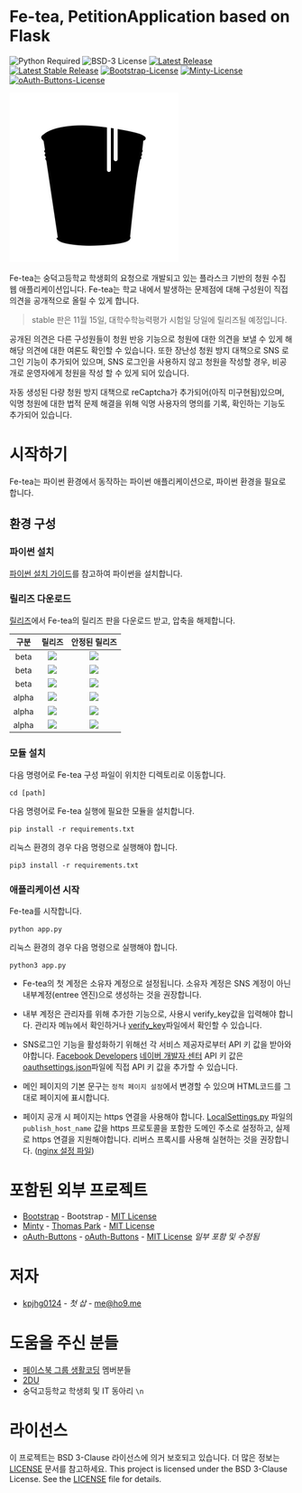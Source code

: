 Fe-tea, PetitionApplication based on Flask
====

![Python Required](https://img.shields.io/badge/python-3.5%20or%20higher-blue.svg?longCache=true&style=flat-square)
![BSD-3 License](https://img.shields.io/badge/license-BSD--3-lightgrey.svg?longCache=true&style=flat-square)
[![Latest Release](https://img.shields.io/badge/latest%20release-1.0--beta--3-yellow.svg?longCache=true&style=flat-square)](https://github.com/kpjhg0124/PetitionApplication-py/releases/tag/1.0-beta-3)
[![Latest Stable Release](https://img.shields.io/badge/stable-none-red.svg?longCache=true&style=flat-square)](https://github.com/kpjhg0124/PetitionApplication-py/releases)
[![Bootstrap-License](https://img.shields.io/badge/bootstrap-MIT-brightgreen.svg?longCache=true&style=flat-square)](https://github.com/twbs/bootstrap/blob/master/LICENSE)
[![Minty-License](https://img.shields.io/badge/minty-MIT-brightgreen.svg?longCache=true&style=flat-square)](https://github.com/thomaspark/bootswatch/blob/master/LICENSE)
[![oAuth-Buttons-License](https://img.shields.io/badge/oauth--buttons-MIT-brightgreen.svg?longCache=true&style=flat-square)](https://github.com/oAuth-Buttons/oAuth-Buttons/blob/master/LICENSE)

![](./fe.png)

Fe-tea는 숭덕고등학교 학생회의 요청으로 개발되고 있는 플라스크 기반의 청원 수집 웹 애플리케이션입니다. Fe-tea는 학교 내에서 발생하는 문제점에 대해 구성원이 직접 의견을 공개적으로 올릴 수 있게 합니다.

> stable 판은 11월 15일, 대학수학능력평가 시험일 당일에 릴리즈될 예정입니다.

공개된 의견은 다른 구성원들이 청원 반응 기능으로 청원에 대한 의견을 보낼 수 있게 해 해당 의견에 대한 여론도 확인할 수 있습니다. 또한 장난성 청원 방지 대책으로 SNS 로그인 기능이 추가되어 있으며, SNS 로그인을 사용하지 않고 청원을 작성할 경우, 비공개로 운영자에게 청원을 작성 할 수 있게 되어 있습니다.

자동 생성된 다량 청원 방지 대책으로 reCaptcha가 추가되어(아직 미구현됨)있으며, 익명 청원에 대한 법적 문제 해결을 위해 익명 사용자의 명의를 기록, 확인하는 기능도 추가되어 있습니다.

# 시작하기
Fe-tea는 파이썬 환경에서 동작하는 파이썬 애플리케이션으로, 파이썬 환경을 필요로 합니다. 

## 환경 구성
### 파이썬 설치
[파이썬 설치 가이드](https://github.com/404-sdok/how-to-python/blob/master/0.md)를 참고하여 파이썬을 설치합니다.

### 릴리즈 다운로드
[릴리즈](https://github.com/kpjhg0124/PetitionApplication-py/releases)에서 Fe-tea의 릴리즈 판을 다운로드 받고, 압축을 해제합니다.

| 구분 | 릴리즈 | 안정된 릴리즈 |
| :----: | :----: | :----: |
| beta | [![](https://img.shields.io/badge/beta-1.0--3-yellowgreen.svg?longCache=true&style=flat-square)](https://github.com/kpjhg0124/PetitionApplication-py/releases/tag/1.0-beta-3) | [![](https://img.shields.io/badge/stable-none-red.svg?longCache=true&style=flat-square)](#) |
| beta | [![](https://img.shields.io/badge/beta-1.0--2-yellowgreen.svg?longCache=true&style=flat-square)](https://github.com/kpjhg0124/PetitionApplication-py/releases/tag/1.0-beta-2) | [![](https://img.shields.io/badge/stable-none-red.svg?longCache=true&style=flat-square)](#) |
| beta | [![](https://img.shields.io/badge/beta-1.0-yellowgreen.svg?longCache=true&style=flat-square)](https://github.com/kpjhg0124/PetitionApplication-py/releases/tag/1.0-beta) | [![](https://img.shields.io/badge/stable-none-red.svg?longCache=true&style=flat-square)](#) |
| alpha | [![](https://img.shields.io/badge/alpha-0.1.1-orange.svg?longCache=true&style=flat-square)](https://github.com/kpjhg0124/PetitionApplication-py/releases/tag/0.1.1-alpha-180923-de634fc-remake) | [![](https://img.shields.io/badge/stable-none-red.svg?longCache=true&style=flat-square)](#) |
| alpha | [![](https://img.shields.io/badge/alpha-0.1--2-orange.svg?longCache=true&style=flat-square)](https://github.com/kpjhg0124/PetitionApplication-py/releases/tag/0.1-Alpha-180817-02-98df461) | [![](https://img.shields.io/badge/stable-none-red.svg?longCache=true&style=flat-square)](#) |
| alpha | [![](https://img.shields.io/badge/alpha-0.1--1-orange.svg?longCache=true&style=flat-square)](https://github.com/kpjhg0124/PetitionApplication-py/releases/tag/0.1-Alpha-180815-01-637212c) | [![](https://img.shields.io/badge/stable-none-red.svg?longCache=true&style=flat-square)](#) |

### 모듈 설치
다음 명령어로 Fe-tea 구성 파일이 위치한 디렉토리로 이동합니다.
```
cd [path]
```


다음 명령어로 Fe-tea 실행에 필요한 모듈을 설치합니다.
```
pip install -r requirements.txt
```
리눅스 환경의 경우 다음 명령으로 실행해야 합니다.
```
pip3 install -r requirements.txt
```

### 애플리케이션 시작
Fe-tea를 시작합니다.
```
python app.py
```
리눅스 환경의 경우 다음 명령으로 실행해야 합니다.
```
python3 app.py
```



* Fe-tea의 첫 계정은 소유자 계정으로 설정됩니다. 소유자 계정은 SNS 계정이 아닌 내부계정(entree 엔진)으로 생성하는 것을 권장합니다.

* 내부 계정은 관리자를 위해 추가한 기능으로, 사용시 verify_key값을 입력해야 합니다. 관리자 메뉴에서 확인하거나 [verify_key](/verify_key)파일에서 확인할 수 있습니다.

* SNS로그인 기능을 활성화하기 위해선 각 서비스 제공자로부터 API 키 값을 받아와야합니다. [Facebook Developers](https://developers.facebook.com/) [네이버 개발자 센터](https://developers.naver.com/main/) API 키 값은 [oauthsettings.json](/oauthsettings.json)파일에 직접 API 키 값을 추가할 수 있습니다.

* 메인 페이지의 기본 문구는 ```정적 페이지 설정```에서 변경할 수 있으며 HTML코드를 그대로 페이지에 표시합니다.

* 페이지 공개 시 페이지는 https 연결을 사용해야 합니다. [LocalSettings.py](./LocalSettings.py) 파일의 `publish_host_name` 값을 https 프로토콜을 포함한 도메인 주소로 설정하고, 실제로 https 연결을 지원해야합니다. 리버스 프록시를 사용해 실현하는 것을 권장합니다. ([nginx 설정 파일](./conf/nginx.conf))

# 포함된 외부 프로젝트
* [Bootstrap](https://getbootstrap.com/) - Bootstrap - [MIT License](https://github.com/twbs/bootstrap/blob/master/LICENSE)
* [Minty](https://bootswatch.com/minty/) - [Thomas Park](https://thomaspark.co/) - [MIT License](https://github.com/thomaspark/bootswatch/blob/master/LICENSE)
* [oAuth-Buttons](https://github.com/oAuth-Buttons/oAuth-Buttons) - [oAuth-Buttons](https://github.com/oAuth-Buttons) - [MIT License](https://github.com/oAuth-Buttons/oAuth-Buttons/blob/master/LICENSE) _일부 포함 및 수정됨_

# 저자
* [kpjhg0124](https://github.com/kpjhg0124) - _첫 삽_ - [me@ho9.me](mailto:me@ho9.me)

# 도움을 주신 분들
* [페이스북 그룹 생활코딩](https://www.facebook.com/groups/codingeverybody/) 멤버분들
* [2DU](https://github.com/2du)
* 숭덕고등학교 학생회 및 IT 동아리 `\n`

# 라이선스
이 프로젝트는 BSD 3-Clause 라이선스에 의거 보호되고 있습니다. 더 많은 정보는 [LICENSE](/LICENSE) 문서를 참고하세요.
This project is licensed under the BSD 3-Clause License. See the [LICENSE](/LICENSE) file for details.
